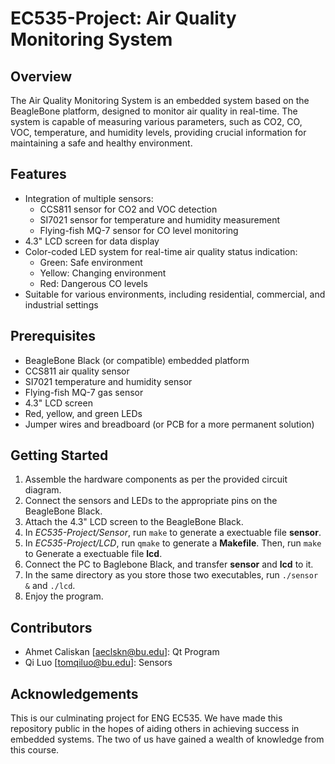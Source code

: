 # EC535-Project: Air Quality Monitoring System

## Overview

The Air Quality Monitoring System is an embedded system based on the BeagleBone platform, designed to monitor air quality in real-time. The system is capable of measuring various parameters, such as CO2, CO, VOC, temperature, and humidity levels, providing crucial information for maintaining a safe and healthy environment.

## Features

* Integration of multiple sensors:
    * CCS811 sensor for CO2 and VOC detection
    * SI7021 sensor for temperature and humidity measurement
    * Flying-fish MQ-7 sensor for CO level monitoring
* 4.3" LCD screen for data display
* Color-coded LED system for real-time air quality status indication:
    * Green: Safe environment
    * Yellow: Changing environment
    * Red: Dangerous CO levels
* Suitable for various environments, including residential, commercial, and industrial settings

## Prerequisites

* BeagleBone Black (or compatible) embedded platform
* CCS811 air quality sensor
* SI7021 temperature and humidity sensor
* Flying-fish MQ-7 gas sensor
* 4.3" LCD screen
* Red, yellow, and green LEDs
* Jumper wires and breadboard (or PCB for a more permanent solution)

## Getting Started

1. Assemble the hardware components as per the provided circuit diagram.
2. Connect the sensors and LEDs to the appropriate pins on the BeagleBone Black.
3. Attach the 4.3" LCD screen to the BeagleBone Black.
4. In *EC535-Project/Sensor*, run
    `make`
to generate a exectuable file **sensor**.
5. In *EC535-Project/LCD*, run
    `qmake`
to generate a **Makefile**.
Then, run
    `make`
to Generate a exectuable file **lcd**.
6. Connect the PC to Baglebone Black, and transfer **sensor** and **lcd** to it.
7. In the same directory as you store those two executables, run
    `./sensor &`
    and
    `./lcd`.
8. Enjoy the program.

## Contributors
* Ahmet Caliskan [aeclskn@bu.edu]: Qt Program
* Qi Luo [tomqiluo@bu.edu]: Sensors

## Acknowledgements
This is our culminating project for ENG EC535. We have made this repository public in the hopes of aiding others in achieving success in embedded systems. The two of us have gained a wealth of knowledge from this course.
